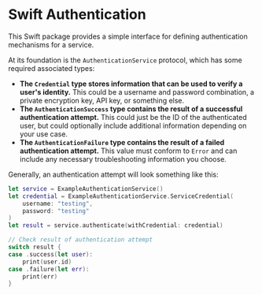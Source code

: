 # Swift Authentication

This Swift package provides a simple interface for defining authentication mechanisms for a service.

At its foundation is the `AuthenticationService` protocol, which has some required associated types:

- **The `Credential` type stores information that can be used to verify a user's identity.** This could be a username and password combination, a private encryption key, API key, or something else.
- **The `AuthenticationSuccess` type contains the result of a successful authentication attempt.** This could just be the ID of the authenticated user, but could optionally include additional information depending on your use case.
- **The `AuthenticationFailure` type contains the result of a failed authentication attempt.** This value must conform to `Error` and can include any necessary troubleshooting information you choose.

Generally, an authentication attempt will look something like this:

```swift
let service = ExampleAuthenticationService()
let credential = ExampleAuthenticationService.ServiceCredential(
    username: "testing",
    password: "testing"
)
let result = service.authenticate(withCredential: credential)

// Check result of authentication attempt
switch result {
case .success(let user):
    print(user.id)
case .failure(let err):
    print(err)
}
```
